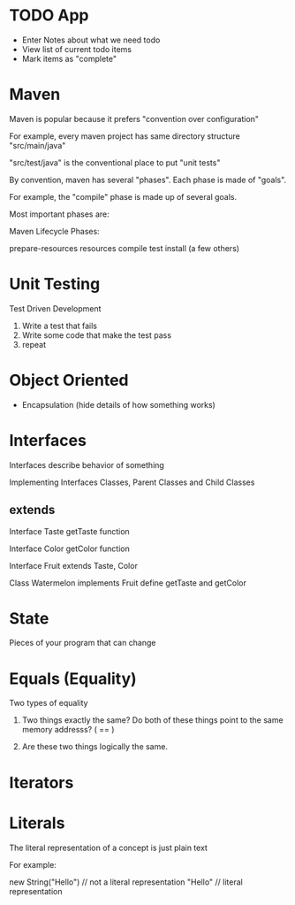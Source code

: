 # TODO App

- Enter Notes about what we need todo
- View list of current todo items
- Mark items as "complete"

# Maven 

Maven is popular because it prefers "convention over configuration"

For example, every maven project has same directory structure "src/main/java"

"src/test/java" is the conventional place to put "unit tests"

By convention, maven has several "phases". Each phase is made of "goals". 

For example, the "compile" phase is made up of several goals. 

Most important phases are: 

Maven Lifecycle Phases: 

prepare-resources
resources
compile
test
install
(a few others)


# Unit Testing

Test Driven Development 

1. Write a test that fails
2. Write some code that make the test pass
3. repeat

# Object Oriented

- Encapsulation (hide details of how something works)

# Interfaces

Interfaces describe behavior of something

Implementing Interfaces
Classes, Parent Classes and Child Classes 

## extends

Interface Taste
getTaste function

Interface Color
getColor function

Interface Fruit extends Taste, Color

Class Watermelon implements Fruit
define getTaste and getColor

# State

Pieces of your program that can change


# Equals (Equality)

Two types of equality

1. Two things exactly the same? Do both of these things point to
 the same memory addresss? ( == )
 
2. Are these two things logically the same. 

# Iterators 


# Literals

The literal representation of a concept is just plain text

For example: 

new String("Hello") // not a literal representation
"Hello" // literal representation




